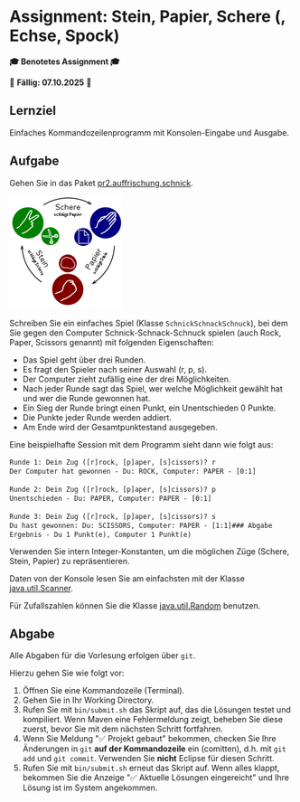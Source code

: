 # Assignment: Stein, Papier, Schere (, Echse, Spock)

**🎓 Benotetes Assignment 🎓**

📆 **Fällig: 07.10.2025** 📆

## Lernziel

Einfaches Kommandozeilenprogramm mit Konsolen-Eingabe und Ausgabe.

## Aufgabe

Gehen Sie in das Paket [pr2.auffrischung.schnick](../sources/src/main/java/pr2/auffrischung/schnick).

![Regeln für Schnick-Schnack-Schnuck](img/schnick.png)

Schreiben Sie ein einfaches Spiel (Klasse `SchnickSchnackSchnuck`), bei dem Sie gegen den Computer Schnick-Schnack-Schnuck spielen (auch Rock, Paper, Scissors genannt) mit folgenden Eigenschaften:

  * Das Spiel geht über drei Runden.
  * Es fragt den Spieler nach seiner Auswahl (r, p, s).
  * Der Computer zieht zufällig eine der drei Möglichkeiten.
  * Nach jeder Runde sagt das Spiel, wer welche Möglichkeit gewählt hat und wer die Runde gewonnen hat.
  * Ein Sieg der Runde bringt einen Punkt, ein Unentschieden 0 Punkte.
  * Die Punkte jeder Runde werden addiert.
  * Am Ende wird der Gesamtpunktestand ausgegeben.

Eine beispielhafte Session mit dem Programm sieht dann wie folgt aus:

```console
Runde 1: Dein Zug ([r]rock, [p]aper, [s]cissors)? r
Der Computer hat gewonnen - Du: ROCK, Computer: PAPER - [0:1]

Runde 2: Dein Zug ([r]rock, [p]aper, [s]cissors)? p
Unentschieden - Du: PAPER, Computer: PAPER - [0:1]

Runde 3: Dein Zug ([r]rock, [p]aper, [s]cissors)? s
Du hast gewonnen: Du: SCISSORS, Computer: PAPER - [1:1]### Abgabe
Ergebnis - Du 1 Punkt(e), Computer 1 Punkt(e)
```

Verwenden Sie intern Integer-Konstanten, um die möglichen Züge (Schere, Stein, Papier) zu repräsentieren.

Daten von der Konsole lesen Sie am einfachsten mit der Klasse [java.util.Scanner](https://docs.oracle.com/en/java/javase/18/docs/api/java.base/java/util/Scanner.html).

Für Zufallszahlen können Sie die Klasse [java.util.Random](https://docs.oracle.com/en/java/javase/18/docs/api/java.base/java/util/Random.html) benutzen.



## Abgabe

Alle Abgaben für die Vorlesung erfolgen über `git`.

Hierzu gehen Sie wie folgt vor:

  1. Öffnen Sie eine Kommandozeile (Terminal).
  2. Gehen Sie in Ihr Working Directory.
  3. Rufen Sie mit `bin/submit.sh` das Skript auf, das die Lösungen testet und kompiliert. Wenn Maven eine Fehlermeldung zeigt, beheben Sie diese zuerst, bevor Sie mit dem nächsten Schritt fortfahren.
  4. Wenn Sie Meldung "✅ Projekt gebaut" bekommen, checken Sie Ihre Änderungen in `git` **auf der Kommandozeile** ein (comitten), d.h. mit `git add` und `git commit`. Verwenden Sie **nicht** Eclipse für diesen Schritt.
  5. Rufen Sie mit `bin/submit.sh` erneut das Skript auf. Wenn alles klappt, bekommen Sie die Anzeige "✅ Aktuelle Lösungen eingereicht" und Ihre Lösung ist im System angekommen.
